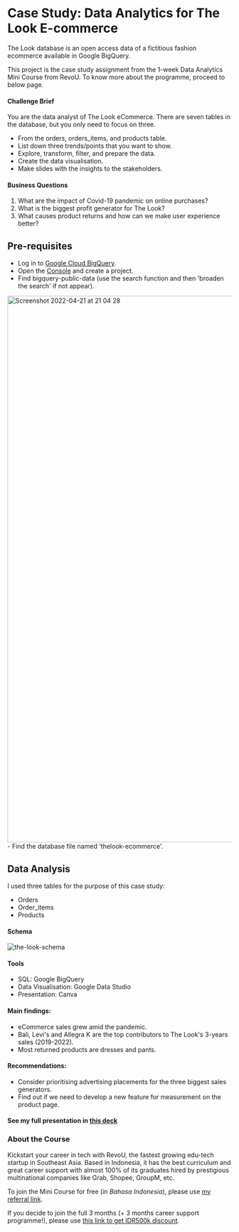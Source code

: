 # Case Study: Data Analytics for The Look E-commerce

The Look database is an open access data of a fictitious fashion ecommerce available in Google BigQuery.

This project is the case study assignment from the 1-week Data Analytics Mini Course from RevoU. To know more about the programme, proceed to below page.

#### Challenge Brief

You are the data analyst of The Look eCommerce. There are seven tables in the database, but you only need to focus on three. 
- From the orders, orders_items, and products table.
- List down three trends/points that you want to show.
- Explore, transform, filter, and prepare the data.
- Create the data visualisation.
- Make slides with the insights to the stakeholders.

#### Business Questions

1. What are the impact of Covid-19 pandemic on online purchases?
2. What is the biggest profit generator for The Look?
3. What causes product returns and how can we make user experience better?

## Pre-requisites
- Log in to [Google Cloud BigQuery](https://cloud.google.com/bigquery).
- Open the [Console](https://console.cloud.google.com/) and create a project.
- Find bigquery-public-data (use the search function and then 'broaden the search' if not appear).
<img width="1225" alt="Screenshot 2022-04-21 at 21 04 28" src="https://user-images.githubusercontent.com/101298450/164543524-29da2594-fc6d-478e-bf87-09c6b9a9e92d.png">
- Find the database file named 'thelook-ecommerce'.

## Data Analysis

I used three tables for the purpose of this case study:
- Orders
- Order_items
- Products

#### Schema
![the-look-schema](https://user-images.githubusercontent.com/101298450/164544039-8141a17c-d741-4816-b520-35cb846984a1.png)

#### Tools
- SQL: Google BigQuery
- Data Visualisation: Google Data Studio
- Presentation: Canva

#### Main findings:
- eCommerce sales grew amid the pandemic.
- Bali, Levi's and Allegra K are the top contributors to The Look's 3-years sales (2019-2022).
- Most returned products are dresses and pants.

#### Recommendations:
- Consider prioritising advertising placements for the three biggest sales generators.
- Find out if we need to develop a new feature for measurement on the product page.

#### See my full presentation in [this deck](https://www.canva.com/design/DAE-avOptYc/M-zsw5t-7EhlHvfIBCygvQ/view?utm_content=DAE-avOptYc&utm_campaign=designshare&utm_medium=link2&utm_source=sharebutton)

### About the Course

Kickstart your career in tech with RevoU, the fastest growing edu-tech startup in Southeast Asia. Based in Indonesia, it has the best curriculum and great career support with almost 100% of its graduates hired by prestigious multinational companies like Grab, Shopee, GroupM, etc.

To join the Mini Course for free (_in Bahasa Indonesia_), please use [my referral link](https://apply.revou.co/mini-course-da/?utm_source=referral&utm_medium=advocacy&utm_campaign=minicourse&refcode=amansari).

If you decide to join the full 3 months (+ 3 months career support programme!), please use [this link to get IDR500k discount]( https://apply.revou.co/mini-course-da/?utm_source=referral&utm_medium=advocacy&utm_campaign=minicourse&refcode=amansari).
